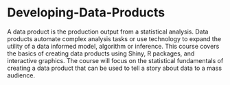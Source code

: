 # Developing-Data-Products
A data product is the production output from a statistical analysis. Data products automate complex analysis tasks or use technology to expand the utility of a data informed model, algorithm or inference. This course covers the basics of creating data products using Shiny, R packages, and interactive graphics. The course will focus on the statistical fundamentals of creating a data product that can be used to tell a story about data to a mass audience.

